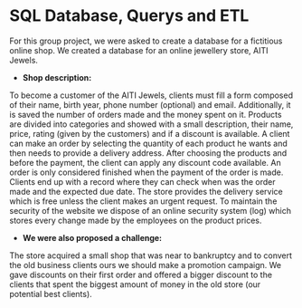 # SQL Database, Querys and ETL

For this group project, we were asked to create a database for a fictitious online shop. We created a database for an online jewellery store, AITI Jewels. 
- **Shop description:**

To become a customer of the AITI Jewels, clients must fill a form composed of their name, birth year, phone number (optional) and email.  Additionally, it is saved the number of orders made and the money spent on it. 
Products are divided into categories and showed with a small description, their name, price, rating (given by the customers) and if a discount is available. 
A client can make an order by selecting the quantity of each product he wants and then needs to provide a delivery address. After choosing the products and before the payment, the client can apply any discount code available. An order is only considered finished when the payment of the order is made. Clients end up with a record where they can check when was the order made and the expected due date. 
The store provides the delivery service which is free unless the client makes an urgent request. 
To maintain the security of the website we dispose of an online security system (log) which stores every change made by the employees on the product prices. 

- **We were also proposed a challenge:**

The store acquired a small shop that was near to bankruptcy and to convert the old business clients ours we should make a promotion campaign.
We gave discounts on their first order and offered a bigger discount to the clients that spent the biggest amount of money in the old store (our potential best clients).
